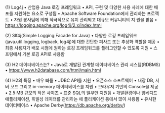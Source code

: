 (1) Log4j
• 산업용 Java 로깅 프레임워크
• API, 구현 및 다양한 사용 사례에 대한 배포를 지원하는 요소로 구성됨
• Apache Software Foundation에서 관리하는 프로젝트
• 자원 봉사팀에 의해 적극적으로 유지 관리되고 대규모 커뮤니티의 지 원을 받음
• https://logging.apache.org/log4j/2.x/index.html

(2) Slf4j(Simple Logging Facade for Java)
• 다양한 로깅 프레임워크(java.util.logging, logback, log4j)에 대한 간단한 퍼사드 또는 추상화 역할을 제공
• 최종 사용자가 배포 시점에 원하는 로깅 프레임워크를 플러그인할 수 있도록 지원
• 스프링에서 기본 로깅 API로 사용함

(3) H2 데이터베이스는?
• Java로 개발된 관계형 데이터베이스 관리 시스템(RDBMS)
• https://www.h2database.com/html/main.html

(4) H2의 특징
• 매우 빠름
• JDBC API를 지원
• 오픈소스 소프트웨어
• 내장 DB, 서버 모드 그리고 in-memory 데이터베이스를 지원
• 브라우저 기반의 Console을 제공
• 2.5 MB 규모의 작은 사이즈
• 표준 SQL의 일부만 지원됨
• 개발환경이나 임베디드 애플리케이션, 휘발성 데이터를 관리하는 애 플리케이션 등에서 많이 사용됨
• 유사한 데이터베이스
• Apache Derby(https://db.apache.org/derby/)
